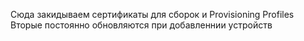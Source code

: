 Сюда закидываем сертификаты для сборок и Provisioning Profiles
Вторые постоянно обновляются при добавленнии устройств